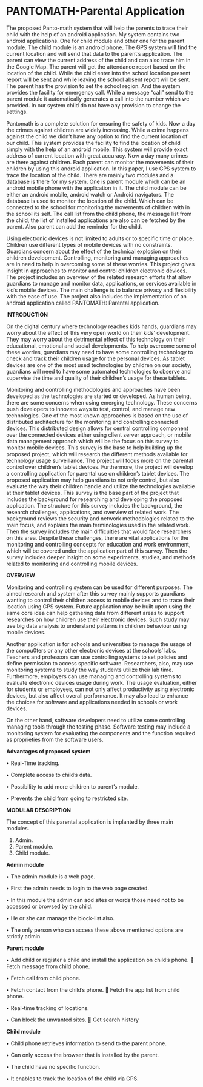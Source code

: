 # PANTOMATH-Parental Application

The proposed Panto-math system that will help the parents to trace their child with the help of an android application. My system contains two android applications. One for child module and other one for the parent module. The child module is an android phone. The GPS system will find the current location and will send that data to the parent’s application. The parent can view the current address of the child and can also trace him in the Google Map. The parent will get the attendance report based on the location of the child. While the child enter into the school location present report will be sent and while leaving the school absent report will be sent. The parent has the provision to set the school region. And the system provides the facility for emergency call. While a message “call” send to the parent module it automatically generates a call into the number which we provided. In our system child do not have any provision to change the settings. 

Pantomath is a complete solution for ensuring the safety of kids. Now a day the crimes against children are widely increasing. While a crime happens against the child we didn’t have any option to find the current location of our child. This system provides the facility to find the location of child simply with the help of an android mobile. This system will provide exact address of current location with great accuracy. Now a day many crimes are there against children. Each parent can monitor the movements of their children by using this android application. In this paper, I use GPS system to trace the location of the child. There are mainly two modules and a database is there for my system. One is parent module which can be an android mobile phone with the application in it. The child module can be either an android mobile, android watch or Android navigators. The database is used to monitor the location of the child. Which can be connected to the school for monitoring the movements of children with in the school its self. The call list from the child phone, the message list from the child, the list of installed applications are also can be fetched by the parent. Also parent can add the reminder for the child.

Using electronic devices is not limited to adults or to specific time or place, Children use different types of mobile devices with no constraints. Guardians concern about the effect of the technical explosion on their children development. Controlling, monitoring and managing approaches are in need to help in overcoming some of these worries. This project gives insight in approaches to monitor and control children electronic devices. The project includes an overview of the related research efforts that allow guardians to manage and monitor data, applications, or services available in kid’s mobile devices. The main challenge is to balance privacy and flexibility with the ease of use. The project also includes the implementation of an android application called PANTOMATH: Parental application. 

**INTRODUCTION**

On the digital century where technology reaches kids hands, guardians may worry about the effect of this very open world on their kids’ development. They may worry about the detrimental effect of this technology on their educational, emotional and social developments. To help overcome some of these worries, guardians may need to have some controlling technology to check and track their children usage for the personal devices. As tablet devices are one of the most used technologies by children on our society, guardians will need to have some automated technologies to observe and supervise the time and quality of their children’s usage for these tablets. 

Monitoring and controlling methodologies and approaches have been developed as the technologies are started or developed.  As human being, there are some concerns when using emerging technology.  These concerns push developers to innovate ways to test, control, and manage new technologies.  One of the most known approaches is based on the use of distributed architecture for the monitoring and controlling connected devices. This distributed design allows for central controlling component over the connected devices either using client server approach, or mobile data management approach which will be the focus on this survey to monitor mobile devices. This survey is the base to help building up the proposed project, which will research the different methods available for technology usage surveillance. The project will focus more on the parental control over children’s tablet devices. Furthermore, the project will develop a controlling application for parental use on children’s tablet devices.  The proposed application may help guardians to not only control, but also evaluate the way their children handle and utilize the technologies available at their tablet devices.  This survey is the base part of the project that includes the background for researching and developing the proposed application. The structure for this survey includes the background, the research challenges, applications, and overview of related work. The background reviews the security and network methodologies related to the main focus, and explains the main terminologies used in the related work.  Then the survey includes the main difficulties that would face researchers on this area.  Despite these challenges, there are vital applications for the monitoring and controlling concepts for education and work environment, which will be covered under the application part of this survey.  Then the survey includes deeper insight on some experiments, studies, and methods related to monitoring and controlling mobile devices. 

**OVERVIEW**

Monitoring and controlling system can be used for different purposes. The aimed research and system after this survey mainly supports guardians wanting to control their children access to mobile devices and to trace their location using GPS system. Future application may be built upon using the same core idea can help gathering data from different areas to support researches on how children use their electronic devices. Such study may use big data analysis to understand patterns in children behaviour using mobile devices. 

Another application is for schools and universities to manage the usage of the compu0ters or any other electronic devices at the schools’ labs.  Teachers and professors can use controlling systems to set policies and define permission to access specific software. Researchers, also, may use monitoring systems to study the way students utilize their lab time.  Furthermore, employers can use managing and controlling systems to evaluate electronic devices usage during work.  The usage evaluation, either for students or employees, can not only affect productivity using electronic devices, but also affect overall performance. It may also lead to enhance the choices for software and applications needed in schools or work devices.   

On the other hand, software developers need to utilize some controlling managing tools through the testing phase.  Software testing may include a monitoring system for evaluating the components and the function required as proprieties from the software users. 

**Advantages of proposed system**
  
•	Real-Time tracking. 

•	Complete access to child’s data. 

•	Possibility to add more children to parent’s module. 

•	Prevents the child from going to restricted site. 

**MODULAR DESCRIPTION**
 
The concept of this parental application is implanted by three main modules. 
1.	Admin. 
2.	Parent module. 
3.	Child module. 
 
**Admin module**

•	The admin module is a web page. 

•	First the admin needs to login to the web page created. 

•	In this module the admin can add sites or words those need not to be accessed or browsed by the child. 

•	He or she can manage the block-list also. 

•	The only person who can access these above mentioned options are strictly admin. 
 
**Parent module**

•	Add child or register a child and install the application on child’s phone.  Fetch message from child phone. 

• Fetch call from child phone.

•	Fetch contact from the child’s phone.  Fetch the app list from child phone. 

• Real-time tracking of locations. 

•	Can block the unwanted sites.  Get search history 

**Child module**

• Child phone retrieves information to send to the parent phone. 

•	Can only access the browser that is installed by the parent. 

• The child have no specific function.  

• It enables to track the location of the child via GPS.



